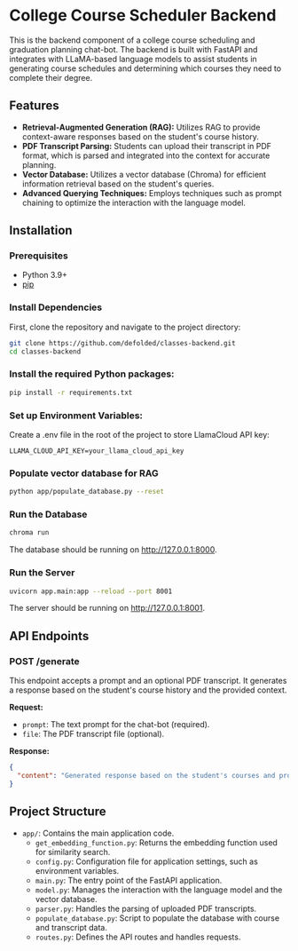 # College Course Scheduler Backend

This is the backend component of a college course scheduling and graduation planning chat-bot. The backend is built with FastAPI and integrates with LLaMA-based language models to assist students in generating course schedules and determining which courses they need to complete their degree.

## Features

- **Retrieval-Augmented Generation (RAG):** Utilizes RAG to provide context-aware responses based on the student's course history.
- **PDF Transcript Parsing:** Students can upload their transcript in PDF format, which is parsed and integrated into the context for accurate planning.
- **Vector Database:** Utilizes a vector database (Chroma) for efficient information retrieval based on the student's queries.
- **Advanced Querying Techniques:** Employs techniques such as prompt chaining to optimize the interaction with the language model.

## Installation

### Prerequisites

- Python 3.9+
- [pip](https://pip.pypa.io/en/stable/installation/)

### Install Dependencies

First, clone the repository and navigate to the project directory:

```bash
git clone https://github.com/defolded/classes-backend.git
cd classes-backend
```

### Install the required Python packages:

```bash
pip install -r requirements.txt
```

### Set up Environment Variables:

Create a .env file in the root of the project to store LlamaCloud API key:

```text
LLAMA_CLOUD_API_KEY=your_llama_cloud_api_key
```

### Populate vector database for RAG

```bash
python app/populate_database.py --reset
```

### Run the Database

```bash
chroma run
```

The database should be running on http://127.0.0.1:8000.

### Run the Server

```bash
uvicorn app.main:app --reload --port 8001
```

The server should be running on http://127.0.0.1:8001.

## API Endpoints

### POST /generate

This endpoint accepts a prompt and an optional PDF transcript. It generates a response based on the student's course history and the provided context.

**Request:**

- `prompt`: The text prompt for the chat-bot (required).
- `file`: The PDF transcript file (optional).

**Response:**

```json
{
  "content": "Generated response based on the student's courses and provided context."
}
```

## Project Structure

- `app/`: Contains the main application code.
  - `get_embedding_function.py`: Returns the embedding function used for similarity search.
  - `config.py`: Configuration file for application settings, such as environment variables.
  - `main.py`: The entry point of the FastAPI application.
  - `model.py`: Manages the interaction with the language model and the vector database.
  - `parser.py`: Handles the parsing of uploaded PDF transcripts.
  - `populate_database.py`: Script to populate the database with course and transcript data.
  - `routes.py`: Defines the API routes and handles requests.
